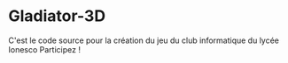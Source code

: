 # Gladiator-3D
C'est le code source pour la création du jeu du club informatique du lycée Ionesco
Participez !
